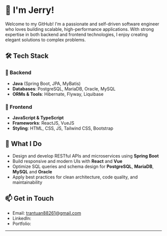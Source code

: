 # 👋 I'm Jerry!

Welcome to my GitHub! I'm a passionate and self-driven software engineer who loves building scalable, high-performance applications. With strong expertise in both backend and frontend technologies, I enjoy creating elegant solutions to complex problems.

## 🛠️ Tech Stack

### 🔹 Backend
- **Java** (Spring Boot, JPA, MyBatis)
- **Databases**: PostgreSQL, MariaDB, Oracle, MySQL
- **ORMs & Tools**: Hibernate, Flyway, Liquibase

### 🔹 Frontend
- **JavaScript & TypeScript**
- **Frameworks**: ReactJS, VueJS
- **Styling**: HTML, CSS, JS, Tailwind CSS, Bootstrap

## 💼 What I Do

- Design and develop RESTful APIs and microservices using **Spring Boot**
- Build responsive and modern UIs with **React** and **Vue**
- Optimize SQL queries and schema design for **PostgreSQL**, **MariaDB**, **MySQL** and **Oracle**
- Apply best practices for clean architecture, code quality, and maintainability

## 📫 Get in Touch

- Email: trantuan88261@gmail.com
- LinkedIn: 
- Portfolio: 
---

